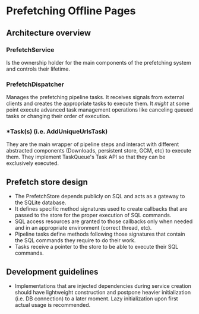 # Prefetching Offline Pages

## Architecture overview

### PrefetchService

Is the ownership holder for the main components of the prefetching system and
controls their lifetime.

### PrefetchDispatcher

Manages the prefetching pipeline tasks. It receives signals from external
clients and creates the appropriate tasks to execute them. It _might_ at some
point execute advanced task management operations like canceling queued tasks or
changing their order of execution.

### \*Task(s) (i.e. AddUniqueUrlsTask)

They are the main wrapper of pipeline steps and interact with different 
abstracted components (Downloads, persistent store, GCM, etc) to execute them.
They implement TaskQueue's Task API so that they can be exclusively executed.

## Prefetch store design

* The PrefetchStore depends publicly on SQL and acts as a gateway to the SQLite
  database.
* It defines specific method signatures used to create callbacks that are passed
  to the store for the proper execution of SQL commands.
* SQL access resources are granted to those callbacks only when needed and in an
  appropriate environment (correct thread, etc).
* Pipeline tasks define methods following those signatures that contain the SQL
  commands they require to do their work.
* Tasks receive a pointer to the store to be able to execute their SQL commands.

## Development guidelines

* Implementations that are injected dependencies during service creation should
  have lightweight construction and postpone heavier initialization (i.e. DB
  connection) to a later moment. Lazy initialization upon first actual usage is
  recommended.

